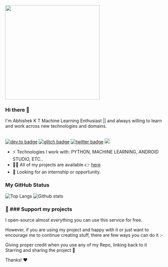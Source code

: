  <img src= "https://media.giphy.com/media/26tn33aiTi1jkl6H6/giphy.gif" width = "300">
 
### Hi there 👋
I'm Abhishek K T Machine Learning Enthusiast || and always willing to learn and work across new technologies and domains. <br/> <br/>

[![dev.to badge](https://img.shields.io/badge/linkedin-abhishek_gowda-%230177B5?style=flat&logo=linkedin)](https://www.linkedin.com/in/abhishek-gowda-6862b3169/)
[![glitch badge](https://img.shields.io/badge/facebook-abhishek_gowda-%23FF0000?style=flat&logo=facebook)](https://www.facebook.com/abhigowda.abhi.94)
[![twitter badge](https://img.shields.io/badge/instagram-@abhishekgowda-%23E4415F?style=flat&logo=instagram&logoColor=white)](https://www.instagram.com/abhishek_gowda15/)
![](https://komarev.com/ghpvc/?username=Abhishekkt15&color=brightgreen&style=flat)

- ⚡️ Technologies I work with: PYTHON, MACHINE LEARNING, ANDROID STUDIO, ETC..
- 👨‍💻 All of my projects are available 👉  [here](https://github.com/Abhishekkt15?tab=repositories)
- 👯 Looking for an internship or opportunity.

### My GitHub Status 
![Top Langs](https://github-readme-stats.vercel.app/api/top-langs/?username=Abhishekkt15) ![Github stats](https://github-readme-stats.vercel.app/api?username=Abhishekkt15&show_icons=true)

### 💖 ### Support my projects <br>
I open-source almost everything you can use this service for free.

However, if you are using my project and happy with it or just want to encourage me to continue creating stuff, there are few ways you can do it :-

Giving proper credit when you use any of my Repo, linking back to it
Starring and sharing the project 🚀

Thanks! ❤️


<!--
**Abhishekkt15/Abhishekkt15** is a ✨ _special_ ✨ repository because its `README.md` (this file) appears on your GitHub profile.

Here are some ideas to get you started:

- 🔭 I’m currently working on ...
- 🌱 I’m currently learning ...
- 👯 I’m looking to collaborate on ...
- 🤔 I’m looking for help with ...
- 💬 Ask me about ...
- 📫 How to reach me: ...
- 😄 Pronouns: ...
- ⚡ Fun fact: ...
-->
